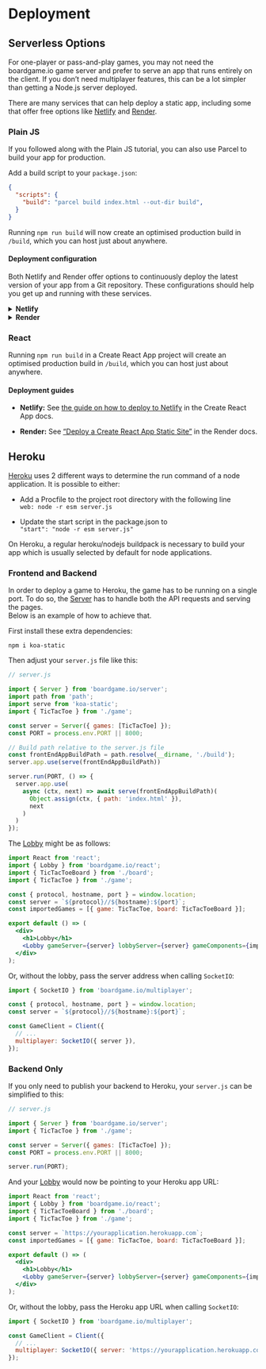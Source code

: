 # Deployment

## Serverless Options

For one-player or pass-and-play games, you may not need the boardgame.io game
server and prefer to serve an app that runs entirely on the client. If you
don’t need multiplayer features, this can be a lot simpler than getting a
Node.js server deployed.

There are many services that can help deploy a static app, including some that
offer free options like [Netlify](https://www.netlify.com/) and
[Render](https://render.com/).

<!-- tabs:start -->

### **Plain JS**

If you followed along with the Plain JS tutorial, you can also use Parcel to
build your app for production.

Add a build script to your `package.json`:

```json
{
  "scripts": {
    "build": "parcel build index.html --out-dir build",
  }
}
```

Running `npm run build` will now create an optimised production build in
`/build`, which you can host just about anywhere.

#### Deployment configuration

Both Netlify and Render offer options to continuously deploy the latest version
of your app from a Git repository. These configurations should help you get
up and running with these services.

<details>
<summary><strong>Netlify</strong></summary>

1. Create a new deployment (see [Netlify docs](https://docs.netlify.com/site-deploys/create-deploys/)).

2. Use the following values for the deployment:

  | Option            | Value           |
  |-------------------|-----------------|
  | Build Command     | `npm run build` |
  | Publish Directory | `build`         |

</details>

<details>
<summary><strong>Render</strong></summary>

1. Create a new Web Service on Render and connect it to your project repository.

2. Use the following values during creation:

  | Option            | Value           |
  |-------------------|-----------------|
  | Environment       | `Static Site`   |
  | Build Command     | `npm run build` |
  | Publish Directory | `build`         |

</details>

### **React**

Running `npm run build` in a Create React App project will create an optimised
production build in `/build`, which you can host just about anywhere.

#### Deployment guides

- **Netlify:** See [the guide on how to deploy to Netlify](https://create-react-app.dev/docs/deployment/#netlify) in the Create React App docs.

- **Render:** See [“Deploy a Create React App Static Site”](https://render.com/docs/deploy-create-react-app) in the Render docs.

<!-- tabs:end -->

## Heroku
[Heroku](https://heroku.com) uses 2 different ways to determine the run command of a node application. It is possible to either:

- Add a Procfile to the project root directory with the following line  
  `web: node -r esm server.js`

- Update the start script in the package.json to  
  `"start": "node -r esm server.js"`

On Heroku, a regular heroku/nodejs buildpack is necessary to build your app which is usually selected by default for node applications.  

### Frontend and Backend
In order to deploy a game to Heroku, the game has to be running on a single port. To do so, the [Server](/api/Server.md) has to handle both the API requests and serving the pages.  
Below is an example of how to achieve that.

First install these extra dependencies:

```
npm i koa-static
```
Then adjust your `server.js` file like this:

```js
// server.js

import { Server } from 'boardgame.io/server';
import path from 'path';
import serve from 'koa-static';
import { TicTacToe } from './game';

const server = Server({ games: [TicTacToe] });
const PORT = process.env.PORT || 8000;

// Build path relative to the server.js file
const frontEndAppBuildPath = path.resolve(__dirname, './build');
server.app.use(serve(frontEndAppBuildPath))

server.run(PORT, () => {
  server.app.use(
    async (ctx, next) => await serve(frontEndAppBuildPath)(
      Object.assign(ctx, { path: 'index.html' }),
      next
    )
  )
});
```

The [Lobby](/api/Lobby.md) might be as follows:

```jsx
import React from 'react';
import { Lobby } from 'boardgame.io/react';
import { TicTacToeBoard } from './board';
import { TicTacToe } from './game';

const { protocol, hostname, port } = window.location;
const server = `${protocol}//${hostname}:${port}`;
const importedGames = [{ game: TicTacToe, board: TicTacToeBoard }];

export default () => (
  <div>
    <h1>Lobby</h1>
    <Lobby gameServer={server} lobbyServer={server} gameComponents={importedGames} />
  </div>
);
```

Or, without the lobby, pass the server address when calling `SocketIO`:

```js
import { SocketIO } from 'boardgame.io/multiplayer';

const { protocol, hostname, port } = window.location;
const server = `${protocol}//${hostname}:${port}`;

const GameClient = Client({
  // ...
  multiplayer: SocketIO({ server }),
});
```

### Backend Only
If you only need to publish your backend to Heroku, your `server.js` can be simplified to this:

```js
// server.js

import { Server } from 'boardgame.io/server';
import { TicTacToe } from './game';

const server = Server({ games: [TicTacToe] });
const PORT = process.env.PORT || 8000;

server.run(PORT);
```

And your [Lobby](/api/Lobby.md) would now be pointing to your Heroku app URL:
```jsx
import React from 'react';
import { Lobby } from 'boardgame.io/react';
import { TicTacToeBoard } from './board';
import { TicTacToe } from './game';

const server = `https://yourapplication.herokuapp.com`;
const importedGames = [{ game: TicTacToe, board: TicTacToeBoard }];

export default () => (
  <div>
    <h1>Lobby</h1>
    <Lobby gameServer={server} lobbyServer={server} gameComponents={importedGames} />
  </div>
);
```

Or, without the lobby, pass the Heroku app URL when calling `SocketIO`:

```js
import { SocketIO } from 'boardgame.io/multiplayer';

const GameClient = Client({
  // ...
  multiplayer: SocketIO({ server: 'https://yourapplication.herokuapp.com' }),
});
```
